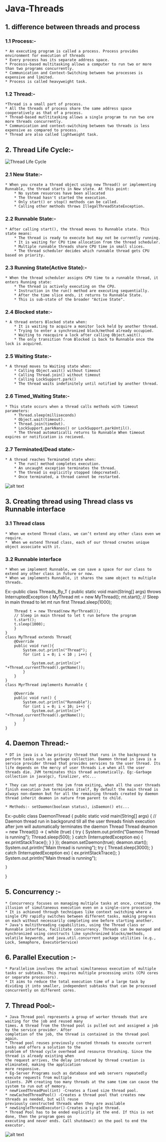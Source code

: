 # Java-Threads
## 1. difference between threads and process
### 1.1 Process:-
    * An executing program is called a process. Process provides environment for execution of threads
    * Every process has its separate address space.
    * Processs-based multitasking allows a computer to run two or more than two programs concurrently.
    * Communication and Context-Switching between two processes is expensive and limited.
    * Process is called heavyweight task.
### 1.2 Thread:-
    *Thread is a small part of process.
    * All the threads of process share the same address space cooperatively as that of a process.
    * Thread-based mutltitasking allows a single program to run two ore more threads concurrently.
    * Communication and context-switching between two threads is less expensive as compared to process.
    * Thread are also called lightweight task.
## 2. Thread Life Cycle:-
![Thread Life Cycle](image-1.png)
### 2.1 New State:- 
    * When you create a thread object using new Thread() or implementing Runnable, the thread starts in New state. At this point:
        * No system resuorces have been allocated
        * The thread hasn't started the execution.
        * Only start() or stop() methods can be called.
        * Calling other methods throws IllegalThreadStateException.
### 2.2 Runnable State:-
    * After calling start(), the thread moves to Runnable state. This state means:
        * The thread is ready to execute but may not be currently running.
        * It is waiting for CPU time allocation from the thread scheduler.
        * Multiple runnable threads share CPU time in small slices.
        * The thread scheduler decides which runnable thread gets CPU based on priority.
### 2.3 Running State(Active State):-
    * When the thread scheduler assigns CPU time to a runnable thread, it enters Running state:
        * The thread is actively executing on the CPU.
        * Instruction in the run() method are executing sequentially.
        * After the time slice ends, it returns to Runnable State.
        * This is sub-state of the broader "Active State".
### 2.4 Blocked state:-
    * A thread enters Blocked state when:
        * It is waiting to acquire a monitor lock held by another thread.
        * Trying to enter a synchronized block/method already occupied.
        * Waiting to reacquire a lock after calling Object.wait().
        * The only transition from Blocked is back to Runnable once the lock is acquired.
### 2.5 Waiting State:-
    * A thread moves to Waiting state when:
        * Calling Object.wait() without timeout
        * Calling Thread.join() without timeout
        * Calling LockSupport.park()
        * The thread waits indefinitely until notified by another thread.
### 2.6 Timed_Waiting State:-
    * This state occurs when a thread calls methods with timeout parameters:
        * Thread.sleep(milliseconds)
        * Object.wait(timeout).
        * Thread.join(timeOut).
        * LockSupport.parkNanos() or LockSupport.parkUntil().
        * The thread automaticalli returns to Runnable When timeout expires or notification is recieved.
### 2.7 Terminated/Dead state:-
    * A thread reaches Terminated state when:
        * The run() method completes execution.
        * An uncaught exception terminates the thread.
        * The thread is explicitly stopped (depcreated).
        * Once terminated, a thread cannot be restarted.

![alt text](image.png)
## 3. Creating thread using Thread class vs Runnable interface
### 3.1 Thread class
    * When we extend Thread class, we can’t extend any other class even we require.
    *  When we extend Thread class, each of our thread creates unique object associate with it. 
### 3.2 Runnable interface
    * When we implement Runnable, we can save a space for our class to extend any other class in future or now.
    * When we implements Runnable, it shares the same object to multiple threads.
Ex:-public class Threads_By_T {
    public static void main(String[] args) throws InterruptedException {
        MyThread mt = new MyThread();
        mt.start();
        // Sleep in main thread to let mt run first
        Thread.sleep(1000);
       
        Thread t = new Thread(new MyrThread());
        // Sleep in main thread to let t run before the program
        t.start();
        t.sleep(1000);
        }
    }
    class MyThread extends Thread{
        @Override
        public void run(){
            System.out.println("Thread");
            for (int i = 0; i < 10 ; i++) {
                
                System.out.println(i+" "+Thread.currentThread().getName());
            }
        }
    }
    class MyrThread implements Runnable {

        @Override
        public void run() {
            System.out.println("Runnable");
            for (int i = 0; i < 10; i++) {
                System.out.println(i+" "+Thread.currentThread().getName());
            }
        }  
    }  
## 4. Daemon Thread:-
    * DT in java is a low priority thread that runs in the background to perform tasks such as garbage collection. Daemon thread in java is a service provider thread that provides services to the user thread. Its life depends on the mercy of user threads i.e when all the user threads die. JVM terminates this thread automatically. Eg:-Garbage collection in java(gc), finalizer, etc...

    * They can not prevent the jvm from exiting, when all the user threads finish execution Jvm terminates itself, By default the main thread is always non-daemon but for all the remaining threads created by daemon thread inherit deamon in nature from parent to child.
    
    * Methods:- setDaemon(boolean status), isDaemon() etc...
Ex:-public class DaemonThread {
    public static void main(String[] args) {
        // Daemon thread run in backgorund till all the user threads finish execution after jvm will automatically terminates the daemon Thread
        Thread deamon = new Thread(() -> {
            while (true) { 
                try {
                    System.out.println("Daemon Thread is running");
                    Thread.sleep(500);
                } catch (InterruptedException ex) {
                    ex.printStackTrace();
                }
            }
        });
        deamon.setDaemon(true);
        deamon.start();
        System.out.println("Main thread is running");
        try {
            Thread.sleep(3000);
        } catch (InterruptedException ex) {
            ex.printStackTrace();
        }
        System.out.println("Main thread is running");
        
    }
}
## 5. Concurrency :-
    * Concurrency focuses on managing multiple tasks at once, creating the illusion of simultaneous execution even on a single-core processor.
    * It is achieved through techniques like context switching where a single CPU rapidly switches between different tasks, making progress on each without necessarily completing one before starting another.
    * Java's multithreading capabilities, using the Thread class or Runnable interface, facilitate concurrency. Threads can be managed and synchronized using constructs like synchronized blocks/methods, volatile keywords, and java.util.concurrent package utilities (e.g., Lock, Semaphore, ExecutorService) 
## 6. Parallel Execution :-
    * Parallelism involves the actual simultaneous execution of multiple tasks or subtasks. This requires multiple processing units (CPU cores or separate processors).
    * It aims to reduce the total execution time of a large task by dividing it into smaller, independent subtasks that can be processed concurrently on different cores.
## 7. Thread Pool:-
    * Java Thread pool represents a group of worker threads that are waiting for the job and reused many 
    times. A thread from the thread pool is pulled out and assigned a job by the service provider. After 
    completion of the job, the thread is contained in the thread pool again.
    * Thread pool reuses previously created threads to execute current tasks and offers a solution to the 
    problem of thread cycle overhead and resource thrashing. Since the thread is already existing when 
    the request arrives, the delay introduced by thread creation is eliminated, making the application 
    more responsive.
    * Eg-Server Programs such as database and web servers repeatedly execute requests from multiple 
    clients. JVM creating too many threads at the same time can cause the system to run out of memory.
    * newFixedThreadPool(int) -Creates a fixed size thread pool.
    * newCachedThreadPool() -Creates a thread pool that creates new threads as needed, but will reuse 
    previously constructed threads when they are available
    * newSingleThreadExecutor()-Creates a single thread.  
    * Thread Pool has to be ended explicitly at the end. If this is not done, then the program goes on 
    executing and never ends. Call shutdown() on the pool to end the executor.
![alt text](image-2.png)
